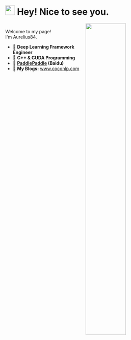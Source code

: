<h1><img src="https://emojis.slackmojis.com/emojis/images/1531849430/4246/blob-sunglasses.gif?1531849430" width="30"/> Hey! Nice to see you.</h1>

<img align="right" width="50%" src="https://github-readme-stats.vercel.app/api?username=Aurelius84&theme=dark&show_icons=true">

<br>Welcome to my page!</br> I'm Aurelius84.


- 🔭 **Deep Learning Framework Engineer**
- 🌱 **C++ & CUDA Programming**
- 👯 **[PaddlePaddle](https://github.com/PaddlePaddle/Paddle) (Baidu)**
- 💬 **My Blogs:** www.coconlp.com


